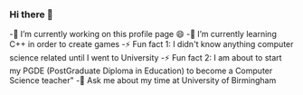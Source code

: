### Hi there 👋
-🔭 I’m currently working on this profile page 😄
-🌱 I’m currently learning C++ in order to create games
-⚡ Fun fact 1: I didn't know anything computer science related until I went to University
-⚡ Fun fact 2: I am about to start my PGDE (PostGraduate Diploma in Education) to become a Computer Science teacher"
-💬 Ask me about my time at University of Birmingham
<!--
**InfiniteInfinities/InfiniteInfinities** is a ✨ _special_ ✨ repository because its `README.md` (this file) appears on your GitHub profile.

Here are some ideas to get you started:

- 🔭 I’m currently working on ...
- 🌱 I’m currently learning ...
- 👯 I’m looking to collaborate on ...
- 🤔 I’m looking for help with ...
- 💬 Ask me about ...
- 📫 How to reach me: ...
- 😄 Pronouns: ...
- ⚡ Fun fact: ...
-->

